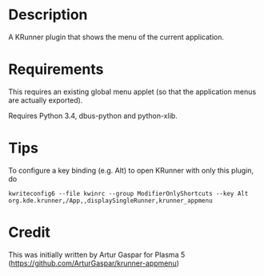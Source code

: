 # Description
A KRunner plugin that shows the menu of the current application.

# Requirements
This requires an existing global menu applet (so that the application menus are actually exported).

Requires Python 3.4, dbus-python and python-xlib.

# Tips
To configure a key binding (e.g. Alt) to open KRunner with only this plugin, do

    kwriteconfig6 --file kwinrc --group ModifierOnlyShortcuts --key Alt org.kde.krunner,/App,,displaySingleRunner,krunner_appmenu

# Credit
This was initially written by Artur Gaspar for Plasma 5 (https://github.com/ArturGaspar/krunner-appmenu)
